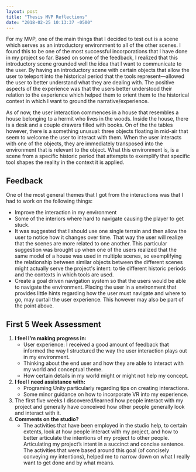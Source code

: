 ```yaml
---
layout: post
title: "Thesis MVP Reflections"
date: "2018-02-25 10:13:37 -0500"
---
```


For my MVP, one of the main things that I decided to test out is a scene which serves as an introductory environment to all of the other scenes. I found this to be one of the most successful incorporations that I have done in my project so far. Based on some of the feedback, I realized that this introductory scene grounded well the idea that I want to communicate to the user. By having an introductory scene with certain objects that allow the user to teleport into the historical period that the tools represent—allowed the user to better understand what they are dealing with. The positive aspects of the experience was that the users better understood their relation to the experience which helped them to orient them to the historical context in which I want to ground the narrative/experience.

As of now, the user interaction commences in a house that resembles a house belonging to a hermit who lives in the woods. Inside the house, there is a desk and a couple drawers filled with books. On of the the tables however, there is a something unusual: three objects floating in mid-air that seem to welcome the user to interact with them. When the user interacts with one of the objects, they are immediately transposed into the environment that is relevant to the object. What this environment is, is a scene from a specific historic period that attempts to exemplify that specific tool shapes the reality in the context it is applied.

## Feedback

One of the most general themes that I got from the interactions was that I had to work on the following things:

* Improve the interaction in my environment
* Some of the interiors where hard to navigate causing the player to get stuck.
* It was suggested that I should use one single terrain and then allow the user to notice how it changes over time. That way the user will realize that the scenes are more related to one another. This particular suggestion was brought up when one of the users realized that the same model of a house was used in multiple scenes, so exemplifying the relationship between similar objects between the different scenes might actually serve the project's intent: to tie different historic periods and the contexts in which tools are used. 
* Create a goal driven navigation system so that the users would be able to navigate the environment. Placing the user in a environment that provides little hints regarding how the user must navigate and where to go, may curtail the user experience. This however may also be part of the point above.

## First 5 Week Assessment

1. **I feel I’m making progress in:** 
	* User experience: I received a good amount of feedback that informed the way I structured the way the user interaction plays out in my environment.
	* Thinking about the end user and how they are able to interact with my world and conceptual theme.
	* How certain details in my world might or might not help my concept. 
2. **I feel I need assistance with:**
	* Programing Unity particularly regarding tips on creating interactions.
	* Some minor guidance on how to incorporate VR into my experience.
3. The first five weeks I discovered/learned how people interact with my project and generally have conceived how other people generally look and interact with it.
4. **Comments on the studio?**
	* The activities that have been employed in the studio help, to certain extents, look at how people interact with my project, and how to better articulate the intentions of my project to other people. Articulating my project’s intent in a succinct and concise sentence. The activities that were based around this goal (of concisely conveying my intentions), helped me to narrow down on what I really want to get done and by what means.  
